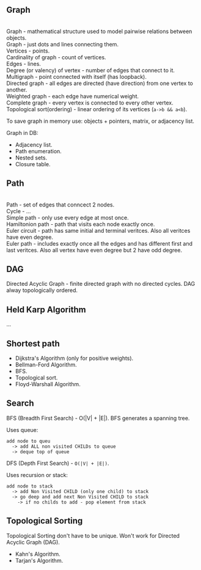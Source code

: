 Graph
-

<br>Graph - mathematical structure used to model pairwise relations between objects.
<br>Graph - just dots and lines connecting them.
<br>Vertices - points.
<br>Cardinality of graph - count of vertices.
<br>Edges - lines.
<br>Degree (or valency) of vertex - number of edges that connect to it.
<br>Multigraph - point connected with itself (has loopback).
<br>Directed graph - all edges are directed (have direction) from one vertex to another.
<br>Weighted graph - each edge have numerical weight.
<br>Complete graph - every vertex is connected to every other vertex.
<br>Topological sort(ordering) - linear ordering of its vertices (`a->b && a<b`).

To save graph in memory use: objects + pointers, matrix, or adjacency list.

Graph in DB:
* Adjacency list.
* Path enumeration.
* Nested sets.
* Closure table.

## Path

<br>Path - set of edges that conncect 2 nodes.
<br>Cycle - ...
<br>Simple path - only use every edge at most once.
<br>Hamiltonion path - path that visits each node exactly once.
<br>Euler circuit - path has same initial and terminal veritces. Also all veritces have even degree.
<br>Euler path - includes exactly once all the edges and has different first and last veritces.
Also all vertex have even degree but 2 have odd degree.

## DAG

Directed Acyclic Graph -  finite directed graph with no directed cycles.
DAG alway topologically ordered.

## Held Karp Algorithm

...

## Shortest path

* Dijkstra's Algorithm (only for positive weights).
* Bellman-Ford Algorithm.
* BFS.
* Topological sort.
* Floyd-Warshall Algorithm.

## Search

BFS (Breadth First Search) - O(|V| + |E|).
BFS generates a spanning tree.

Uses queue:
````
add node to queu
  -> add ALL non visited CHILDs to queue
  -> deque top of queue
````

DFS (Depth First Search) - `O(|V| + |E|)`.

Uses recursion or stack:
````
add node to stack
  -> add Non Visited CHILD (only one child) to stack
  -> go deep and add next Non Visited CHILD to stack
    -> if no childs to add - pop element from stack
````

## Topological Sorting

Topological Sorting don't have to be unique.
Won't work for Directed Acyclic Graph (DAG).

* Kahn's Algorithm.
* Tarjan's Algorithm.
